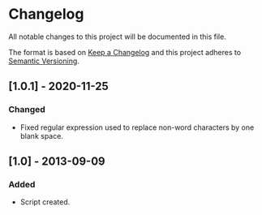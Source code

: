 # Changelog
All notable changes to this project will be documented in this file.

The format is based on [Keep a Changelog](http://keepachangelog.com/en/1.0.0/)
and this project adheres to [Semantic Versioning](http://semver.org/spec/v2.0.0.html).

## [1.0.1] - 2020-11-25
### Changed
- Fixed regular expression used to replace non-word characters by one blank space.

## [1.0] - 2013-09-09
### Added
- Script created.
